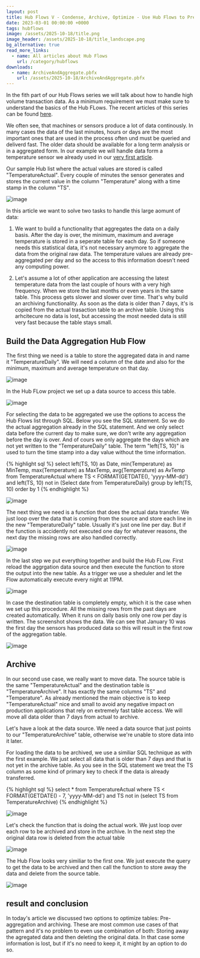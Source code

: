 ```yaml
---
layout: post
title: Hub Flows V - Condense, Archive, Optimize - Use Hub Flows to Pre-Aggregate and Archive High-Volume Transaction Data
date: 2023-03-01 00:00:00 +0000
tags: hubflows
image: /assets/2025-10-18/title.png
image_header: /assets/2025-10-18/title_landscape.png
bg_alternative: true
read_more_links:
  - name: All articles about Hub Flows
    url: /category/hubflows
downloads:
  - name: ArchiveAndAggregate.pbfx
    url: /assets/2025-10-18/ArchiveAndAggregate.pbfx
---
```

In the fith part of our Hub Flows series we will talk about how to handle high volume transaction data. As a minimum requirement we must make sure to understand the basics of the Hub FLows. The recent articles of this series can be found [here](/category/hubflows).

We often see, that machines or sensors produce a lot of data continously. In many cases the data of the last minutes, hours or days are the most important ones that are used in the process often und must be queried and deliverd fast. The older data should be available for a long term analysis or in a aggregated form. In our example we will handle data form a temperature sensor we already used in our [very first article](/Hub-FLows-I-Getting-started-and-learn-how-to-historize-MQTT-messages.html).

Our sample Hub list where the actual values are stored is called "TemperatureActual". Every couple of minutes the sensor generates and stores the current value in the column "Temperature" along with a time stamp in the column "TS".

![image](/assets/2025-10-18/010.png)

In this article we want to solve two tasks to handle this large aomunt of data:

1. We want to build a functionality that aggregates the data on a daily basis. After the day is over, the minimum, maximum and average temperature is stored in a seperate table for each day. So if someone needs this statistical data, it's not necessary anymore to aggregate the data from the original raw data. The temperature values are already pre-aggregated per day and so the access to this information doesn't need any computing power.

2. Let's assume a lot of other application are accessing the latest temperature data from the last couple of hours with a very high frequency. When we store the last months or even years in the same table. This process gets slower and slower over time. That's why build an archiving functionality. As soon as the data is older than 7 days, it's is copied from the actual trasaction table to an archive table. Using this arhcitecure no data is lost, but accessing the most needed data is still very fast because the table stays small.

## Build the Data Aggregation Hub Flow

The first thing we need is a table to store the aggregated data in and name it "TemperatureDaily". We will need a column of the date and also for the minimum, maximum and average temperature on that day.

![image](/assets/2025-10-18/020.png)

In the Hub FLow project we set up a data source to access this table.

![image](/assets/2025-10-18/022.png)

For selecting the data to be aggregated we use the options to access the Hub Flows list through SQL. Below you see the SQL statement. So we do the actual aggregation already in the SQL statement. And we only select data before the current day to make sure, we don't write any aggregation before the day is over. And of cours we only aggregate the days which are not yet written to the "TemperatureDaily" table. The term "left(TS, 10)" is used to turn the time stamp into a day value without the time information.

{% highlight sql %}
select left(TS, 10) as Date, 
    min(Temperature) as MinTemp,
    max(Temperature) as MaxTemp, avg(Temperature) as AvTemp
from TemperatureActual where TS < FORMAT(GETDATE(), 'yyyy-MM-dd')
    and left(TS, 10) not in (Select date from TemperatureDaily)
group by left(TS, 10)
order by 1
{% endhighlight %}

![image](/assets/2025-10-18/024.png)

The next thing we need is a function that does the actual data transfer. We just loop over the data that is coming from the source and store each line in the new "TemperatureDaily" table. Usually it's just one line per day. But if the function is accidently not executed one day for whatever reasons, the next day the missing rows are also handled correctly.

![image](/assets/2025-10-18/026.png)

In the last step we put everything together and build the Hub FLow. First reload the aggrgation data source and then execute the function to store the output into the new table. As a trigger we use a sheduler and let the Flow automatically execute every night at 11PM.

![image](/assets/2025-10-18/028.png)

In case the destination table is completely empty, which it is the case when we set up this procedure. All the missing rows from the past days are created automatically. When it runs on daily basis only one row per day is written. The screenshot shows the data. We can see that January 10 was the first day the sensors has produced data so this will result in the first row of the aggregation table.

![image](/assets/2025-10-18/029.png)

## Archive

In our second use case, we really want to move data. The source table is the same "TemperatureActual" and the destination table is "TemperatureArchive". It has exactly the same columns "TS" and "Temperature". As already mentioned the main objective is to keep "TemperatureActual" nice and small to avoid any negative impact on production applications that rely on extremely fast table access. We will move all data older than 7 days from actual to archive.

Let's have a look at the data source. We need a data source that just points to our "TemperatureArchive" table, otherwise we're unable to store data into it later. 

For loading the data to be archived, we use a similiar SQL technique as with the first example. We just select all data that is older than 7 days and that is not yet in the archive table. As you see in the SQL statement we treat the TS column as some kind of primary key to check if the data is already transferred.

{% highlight sql %}
select * from TemperatureActual
where TS < FORMAT(GETDATE() - 7, 'yyyy-MM-dd')
    and TS not in (select TS from TemperatureArchive)
{% endhighlight %}

![image](/assets/2025-10-18/030.png)

Let's check the function that is doing the actual work. We just loop over each row to be archived and store in the archive. In the next step the original data row is deleted from the actual table

![image](/assets/2025-10-18/032.png)

The Hub Flow looks very similiar to the first one. We just execute the query to get the data to be archived and then call the function to store away the data and delete from the source table.

![image](/assets/2025-10-18/034.png)

## result and conclusion

In today's article we discussed two options to optimize tables: Pre-aggregation and archiving. These are most common use cases of that pattern and it's no problem to even use combination of both: Storing away the agregated data and then deleting the original data. In that case some information is lost, but if it's no need to keep it, it might by an option to do so.

